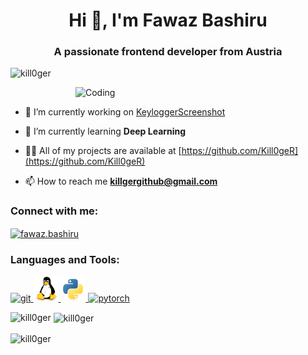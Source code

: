 <h1 align="center">Hi 👋, I'm Fawaz Bashiru</h1>
<h3 align="center">A passionate frontend developer from Austria</h3>

<p align="left"> <img src="https://komarev.com/ghpvc/?username=kill0ger&label=Profile%20views&color=0e75b6&style=flat" alt="kill0ger" /> </p>
<img align="right" alt="Coding" width="400" src="https://gifdb.com/images/high/glitching-hacker-hacking-v56g4l1vaykmsno6.gif">
<p align="left"> <a href="https://twitter.com/" target="blank"><img src="https://img.shields.io/twitter/follow/?logo=twitter&style=for-the-badge" alt="" /></a> </p>

- 🔭 I’m currently working on [KeyloggerScreenshot](https://github.com/Kill0geR/KeyloggerScreenshot)

- 🌱 I’m currently learning **Deep Learning**

- 👨‍💻 All of my projects are available at [https://github.com/Kill0geR](https://github.com/Kill0geR)

- 📫 How to reach me **killgergithub@gmail.com**

<h3 align="left">Connect with me:</h3>
<p align="left">
<a href="https://instagram.com/fawazbashiru" target="blank"><img align="center" src="https://raw.githubusercontent.com/rahuldkjain/github-profile-readme-generator/master/src/images/icons/Social/instagram.svg" alt="fawaz.bashiru" height="30" width="40" /></a>
</p>

<h3 align="left">Languages and Tools:</h3>
<p align="left"> <a href="https://git-scm.com/" target="_blank" rel="noreferrer"> <img src="https://www.vectorlogo.zone/logos/git-scm/git-scm-icon.svg" alt="git" width="40" height="40"/> </a> <a href="https://www.linux.org/" target="_blank" rel="noreferrer"> <img src="https://raw.githubusercontent.com/devicons/devicon/master/icons/linux/linux-original.svg" alt="linux" width="40" height="40"/> </a> <a href="https://www.python.org" target="_blank" rel="noreferrer"> <img src="https://raw.githubusercontent.com/devicons/devicon/master/icons/python/python-original.svg" alt="python" width="40" height="40"/> </a> <a href="https://pytorch.org/" target="_blank" rel="noreferrer"> <img src="https://www.vectorlogo.zone/logos/pytorch/pytorch-icon.svg" alt="pytorch" width="40" height="40"/> </a> </p>

<p><img align="left" src="https://github-readme-stats.vercel.app/api/top-langs?username=kill0ger&show_icons=true&locale=en&layout=compact" alt="kill0ger" /></p>

<p>&nbsp;<img align="center" src="https://github-readme-stats.vercel.app/api?username=kill0ger&show_icons=true&locale=en" alt="kill0ger" /></p>

<p><img align="center" src="https://github-readme-streak-stats.herokuapp.com/?user=kill0ger&" alt="kill0ger" /></p>
